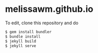 # melissawm.github.io

To edit, clone this repository and do

```bash
$ gem install bundler
$ bundle install
$ jekyll build
$ jekyll serve
```
